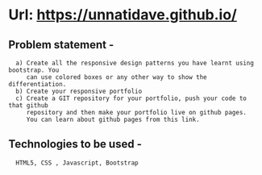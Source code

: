 # Url: https://unnatidave.github.io/

## Problem statement -
      a) Create all the responsive design patterns you have learnt using bootstrap. You
         can use colored boxes or any other way to show the differentiation.
      b) Create your responsive portfolio
      c) Create a GIT repository for your portfolio, push your code to that github
         repository and then make your portfolio live on github pages.
         You can learn about github pages from this link.

## Technologies to be used -
      HTML5, CSS , Javascript, Bootstrap
